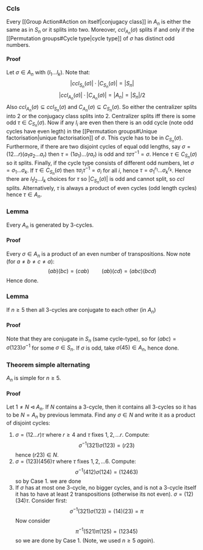 ### Ccls
Every [[Group Action#Action on itself|conjugacy class]] in $A_n$ is either the same as in $S_n$ or it splits into two. Moreover, $ccl_{A_n}(\sigma)$ splits if and only if the [[Permutation groups#Cycle type|cycle type]] of $\sigma$ has distinct odd numbers.
#### Proof
Let $\sigma\in A_n$ with $(l_1\dots l_k)$. 
Note that: $$|ccl_{S_n}(\sigma)|\cdot |C_{S_n}(\sigma)|=|S_n|$$
$$|ccl_{A_n}(\sigma)|\cdot |C_{A_n}(\sigma)|=|A_n|=|S_n|/2$$
Also $ccl_{A_n}(\sigma)\subseteq ccl_{S_n}(\sigma)$ and $C_{A_n}(\sigma)\subseteq C_{S_n}(\sigma)$. So either the centralizer splits into $2$ or the conjugacy class splits into 2. 
Centralizer splits iff there is some odd $\tau \in C_{S_n}(\sigma)$. Now if any $l_i$ are even then there is an odd cycle (note odd cycles have even legth) in the [[Permutation groups#Unique factorisation|unique factorisation]] of $\sigma$. This cycle has to be in $C_{S_n}(\sigma)$. Furthermore, if there are two disjoint cycles of equal odd lengths, say $\sigma=(12\dots r)(a_1a_2\dots a_r)$ then $\tau=(1a_1)\dots(ra_r)$ is odd and $\tau\sigma\tau^{-1}=\sigma$. Hence $\tau\in C_{S_n}(\sigma)$ so it splits. 
Finally, if the cycle type consists of different odd numbers, let $\sigma=\sigma_1\dots \sigma_k$. If $\tau\in C_{S_n}(\sigma)$ then $\tau\sigma_i\tau^{-1}=\sigma_i$ for all $i$, hence $\tau=\sigma_1^{r_1}\dots \sigma_k^{r_k}$. Hence there are $l_1l_2\dots l_k$ choices for $\tau$ so $|C_{S_n}(\sigma)|$ is odd and cannot split, so $ccl$ splits. Alternatively, $\tau$ is always a product of even cycles (odd length cycles) hence $\tau\in A_n$.
### Lemma
Every $A_n$ is generated by 3-cycles. 
#### Proof
Every $\sigma\in A_n$ is a product of an even number of transpositions. Now note (for $a\neq b\neq c\neq a$):
$$(ab)(bc)=(c ab)\quad\quad (ab)(cd)=(abc)(bcd)$$
Hence done.

### Lemma
If $n\geq 5$ then all 3-cycles are conjugate to each other (in $A_n$)
#### Proof
Note that they are conjugate in $S_n$ (same cycle-type), so for $(abc)=\sigma(123)\sigma^{-1}$ for some $\sigma\in S_n$. If $\sigma$ is odd, take $\sigma(45)\in A_n$, hence done. 

### Theorem simple alternating
$A_n$ is simple for $n\geq 5$. 
#### Proof
Let $1\neq N\triangleleft A_n$. If $N$ contains a 3-cycle, then it contains all 3-cycles so it has to be $N=A_n$ by previous lemmata. Find any $\sigma\in N$ and write it as a product of disjoint cycles:
1. $\sigma = (1 2 \dots r)\tau$ where $r\geq 4$ and $\tau$ fixes $1,2,\dots r$. Compute:$$\sigma^{-1}(321)\sigma(123)=(r23)$$ hence $(r23)\in N$.
2. $\sigma=(123)(456)\tau$ where $\tau$ fixes $1,2,\dots 6$. Compute:$$\sigma^{-1}(412)\sigma(124)=(12463)$$ so by Case 1. we are done
3. If $\sigma$ has at most one 3-cycle, no bigger cycles, and is not a 3-cycle itself it has to have at least 2 transpositions (otherwise its not even). $\sigma=(12)(34)\tau$. Consider first: $$\sigma^{-1}(321)\sigma(123)=(14)(23)=\pi$$ Now consider $$\pi^{-1}(521)\pi(125)=(12345)$$ so we are done by Case 1. (Note, we used $n\geq 5$ *again*).